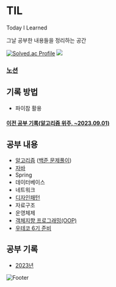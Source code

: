 # TIL
Today I Learned

그날 공부한 내용들을 정리하는 공간



[![Solved.ac Profile](http://mazassumnida.wtf/api/v2/generate_badge?boj=seonguk52)](https://solved.ac/seonguk52/)
 <img src="http://mazandi.herokuapp.com/api?handle=seonguk52&theme=warm"/>

### [노션](https://seong-uk52.notion.site/2488c0f862894914b25c67e6a0240a2b?pvs=4)

## 기록 방법

- 파이참 활용


#### [이전 공부 기록(알고리즘 위주, ~2023.09.01)](https://github.com/SeongUk52/study_self)


## 공부 내용
- [알고리즘](Algorithm/AlgorithmTheory/알고리즘이론.md) ([백준 문제풀이](Algorithm/SolvedProblem/백준_문제.md))
- [자바](Java/Java.md)
- Spring
- 데이터베이스
- 네트워크
- [디자인패턴](CS(ComputerScience)/디자인패턴/디자인패턴.md)
- 자료구조
- 운영체제
- [객체지향 프로그래밍(OOP)](OOP/OOP.md)
- [우테코 6기 준비](우아한테크코스/우테코_6기_준비/우테코_6기_준비.md)

## 공부 기록
- [2023년](!!DailyLog!!/2023/2023년_TIL_모음.md)




![Footer](https://capsule-render.vercel.app/api?type=waving&color=auto&height=200&section=footer)